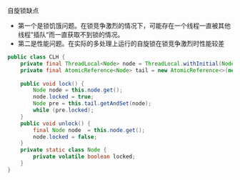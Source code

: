 自旋锁缺点

* 第一个是锁饥饿问题。在锁竞争激烈的情况下，可能存在一个线程一直被其他线程”插队“而一直获取不到锁的情况。
* 第二是性能问题。在实际的多处理上运行的自旋锁在锁竞争激烈时性能较差

```java
public class CLH {
    private final ThreadLocal<Node> node = ThreadLocal.withInitial(Node::new);
    private final AtomicReference<Node> tail = new AtomicReference<>(new Node());
  
    public void lock() {
        Node node = this.node.get();
        node.locked = true;
        Node pre = this.tail.getAndSet(node);
        while (pre.locked);
    }
    public void unlock() {
        final Node node  = this.node.get();
        node.locked = false;
    }
    private static class Node {
        private volatile boolean locked;
    }
}
```
